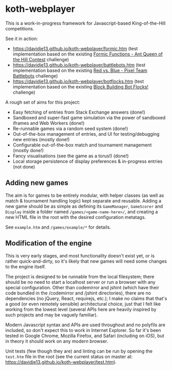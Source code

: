 # koth-webplayer

This is a work-in-progress framework for Javascript-based King-of-the-Hill
competitions.

See it in action:

* https://davidje13.github.io/koth-webplayer/formic.htm
  (test implementation based on the existing [Formic Functions - Ant Queen of the Hill Contest](https://codegolf.stackexchange.com/q/135102/8927) challenge)
* https://davidje13.github.io/koth-webplayer/battlebots.htm
  (test implementation based on the existing [Red vs. Blue - Pixel Team Battlebots](https://codegolf.stackexchange.com/q/48353/8927) challenge)
* https://davidje13.github.io/koth-webplayer/botflocks.htm
  (test implementation based on the existing [Block Building Bot Flocks!](https://codegolf.stackexchange.com/q/50690/8927) challenge)

A rough set of aims for this project:

* Easy fetching of entries from Stack Exchange answers (done!)
* Sandboxed and super-fast game simulation via the power of sandboxed iframes
  and Web Workers (done!)
* Re-runnable games via a random seed system (done!)
* Out-of-the-box management of entries, and UI for testing/debugging new entries
  (mostly done!)
* Configurable out-of-the-box match and tournament management (mostly done!)
* Fancy visualisations (see the game as a torus!) (done!)
* Local storage persistence of display preferences & in-progress entries (not
  done)

## Adding new games

The aim is for games to be entirely modular, with helper classes (as well as
match & tournament handling logic) kept separate and reusable. Adding a new game
should be as simple as defining its `GameManager`, `GameScorer` and `Display`
inside a folder named `/games/<game-name-here>/`, and creating a new HTML file
in the root with the desired configuration metatags.

See `example.htm` and `/games/example/*` for details.

## Modification of the engine

This is very early stages, and most functionality doesn't exist yet, or is
rather quick-and-dirty, so it's likely that new games will need some changes to
the engine itself.

The project is designed to be runnable from the local filesystem; there should
be no need to start a localhost server or run a browser with any special
configuration. Other than codemirror and jshint (which have their code bundled
in the /codemirror and /jshint directories), there are no dependencies (no
jQuery, React, requirejs, etc.); I make no claims that that's a good (or even
remotely sensible) architectural choice, just that I felt like working from the
lowest level (several APIs here are heavily inspired by such projects and may
be vaguely familiar).

Modern Javascript syntax and APIs are used throughout and no polyfils are
included, so don't expect this to work in Internet Explorer. So far it's been
tested in Google Chrome, Mozilla Firefox, and Safari (including on iOS), but in
theory it should work on any modern browser.

Unit tests (few though they are) and linting can be run by opening the
`test.htm` file in the root (see the current status on master at:
https://davidje13.github.io/koth-webplayer/test.htm).
